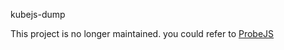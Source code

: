 kubejs-dump

This project is no longer maintained.
you could refer to [ProbeJS]("https://github.com/Prunoideae/ProbeJS")